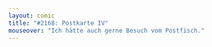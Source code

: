 ```yaml
---
layout: comic
title: "#2168: Postkarte IV"
mouseover: "Ich hätte auch gerne Besuch vom Postfisch."
---
```

